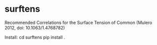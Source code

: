 # surftens
Recommended Correlations for the Surface Tension of Common (Mulero 2012, doi: 10.1063/1.4768782)

Install:
cd surftens
pip install .
